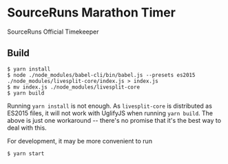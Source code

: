 # SourceRuns Marathon Timer

SourceRuns Official Timekeeper

## Build

    $ yarn install
    $ node ./node_modules/babel-cli/bin/babel.js --presets es2015 ./node_modules/livesplit-core/index.js > index.js
    $ mv index.js ./node_modules/livesplit-core
    $ yarn build

Running ``yarn install`` is not enough. As ``livesplit-core`` is distributed as ES2015 files, it will not work with UglifyJS when running ``yarn build``. The above is just one workaround -- there's no promise that it's the best way to deal with this.

For development, it may be more convenient to run

    $ yarn start
